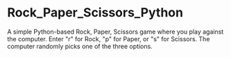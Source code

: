 # Rock_Paper_Scissors_Python
A simple Python-based Rock, Paper, Scissors game where you play against the computer.
Enter "r" for Rock, "p" for Paper, or "s" for Scissors.
The computer randomly picks one of the three options.
